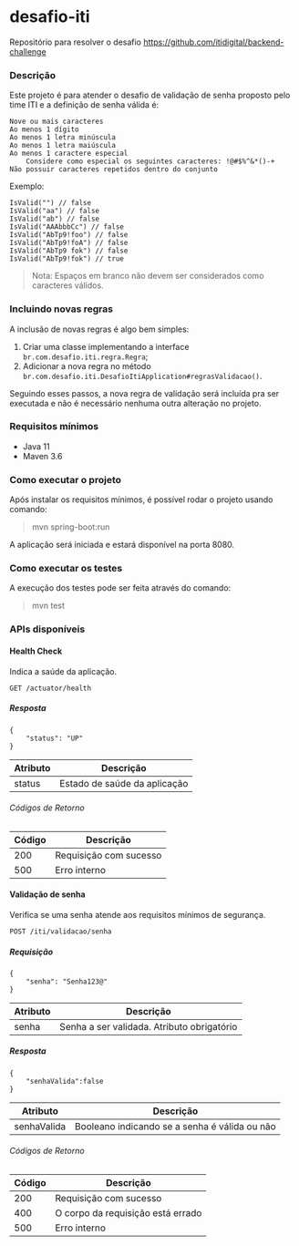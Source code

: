 # desafio-iti

Repositório para resolver o desafio https://github.com/itidigital/backend-challenge

### Descrição

Este projeto é para atender o desafio de validação de senha proposto pelo time ITI e a definição de senha válida é:

    Nove ou mais caracteres
    Ao menos 1 dígito
    Ao menos 1 letra minúscula
    Ao menos 1 letra maiúscula
    Ao menos 1 caractere especial
        Considere como especial os seguintes caracteres: !@#$%^&*()-+
    Não possuir caracteres repetidos dentro do conjunto

Exemplo:

```
IsValid("") // false  
IsValid("aa") // false  
IsValid("ab") // false  
IsValid("AAAbbbCc") // false  
IsValid("AbTp9!foo") // false  
IsValid("AbTp9!foA") // false
IsValid("AbTp9 fok") // false
IsValid("AbTp9!fok") // true
```

> Nota: Espaços em branco não devem ser considerados como caracteres válidos.

### Incluindo novas regras

A inclusão de novas regras é algo bem simples:

1. Criar uma classe implementando a interface `br.com.desafio.iti.regra.Regra`;
2. Adicionar a nova regra no método `br.com.desafio.iti.DesafioItiApplication#regrasValidacao()`.

Seguindo esses passos, a nova regra de validação será incluída pra ser executada e não é necessário nenhuma outra
alteração no projeto.

### Requisitos mínimos

- Java 11
- Maven 3.6

### Como executar o projeto

Após instalar os requisitos mínimos, é possível rodar o projeto usando comando:

> mvn spring-boot:run

A aplicação será iniciada e estará disponível na porta 8080.

### Como executar os testes

A execução dos testes pode ser feita através do comando:

> mvn test

### APIs disponíveis

#### Health Check

Indica a saúde da aplicação.

```
GET /actuator/health
```

##### Resposta

```
{
    "status": "UP"
}
```

| Atributo | Descrição   |
|---|---|
| status  | Estado de saúde da aplicação  |

###### Códigos de Retorno

| Código | Descrição   |
|---|---|
| 200  | Requisição com sucesso  |
| 500  | Erro interno  |

#### Validação de senha

Verifica se uma senha atende aos requisitos mínimos de segurança.

```
POST /iti/validacao/senha
```

##### Requisição

```
{
    "senha": "Senha123@"
}
```

| Atributo | Descrição   |
|---|---|
| senha  | Senha a ser validada. Atributo obrigatório  |

##### Resposta

```
{
    "senhaValida":false
}
```

| Atributo | Descrição   |
|---|---|
| senhaValida  | Booleano indicando se a senha é válida ou não  |

###### Códigos de Retorno

| Código | Descrição   |
|---|---|
| 200  | Requisição com sucesso  |
| 400  | O corpo da requisição está errado  |
| 500  | Erro interno  |


